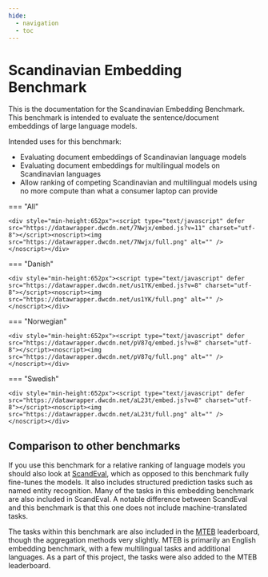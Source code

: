 ```yaml
---
hide:
  - navigation
  - toc
---
```


# Scandinavian Embedding Benchmark

This is the documentation for the Scandinavian Embedding Benchmark. This benchmark is intended to evaluate the sentence/document embeddings of large language models.

Intended uses for this benchmark:

- Evaluating document embeddings of Scandinavian language models
- Evaluating document embeddings for multilingual models on Scandinavian languages
- Allow ranking of competing Scandinavian and multilingual models using no more compute than what a consumer laptop can provide 


=== "All"

    <div style="min-height:652px"><script type="text/javascript" defer src="https://datawrapper.dwcdn.net/7Nwjx/embed.js?v=11" charset="utf-8"></script><noscript><img src="https://datawrapper.dwcdn.net/7Nwjx/full.png" alt="" /></noscript></div>

=== "Danish"

    <div style="min-height:652px"><script type="text/javascript" defer src="https://datawrapper.dwcdn.net/us1YK/embed.js?v=8" charset="utf-8"></script><noscript><img src="https://datawrapper.dwcdn.net/us1YK/full.png" alt="" /></noscript></div>    

=== "Norwegian"

    <div style="min-height:652px"><script type="text/javascript" defer src="https://datawrapper.dwcdn.net/pV87q/embed.js?v=8" charset="utf-8"></script><noscript><img src="https://datawrapper.dwcdn.net/pV87q/full.png" alt="" /></noscript></div>

=== "Swedish"

    <div style="min-height:652px"><script type="text/javascript" defer src="https://datawrapper.dwcdn.net/aL23t/embed.js?v=8" charset="utf-8"></script><noscript><img src="https://datawrapper.dwcdn.net/aL23t/full.png" alt="" /></noscript></div>


## Comparison to other benchmarks

If you use this benchmark for a relative ranking of language models you should also look at [ScandEval](https://scandeval.github.io), which as opposed to this benchmark fully fine-tunes the models. It also includes structured prediction tasks such as named entity recognition. Many of the tasks in this embedding benchmark are also included in ScandEval. A notable difference between ScandEval and this benchmark is that this one does not include machine-translated tasks.

The tasks within this benchmark are also included in the [MTEB](https://huggingface.co/spaces/mteb/leaderboard) leaderboard, though the aggregation methods very slightly. MTEB is primarily an English embedding benchmark, with a few multilingual tasks and additional languages. As a part of this project, the tasks were also added to the MTEB leaderboard.



